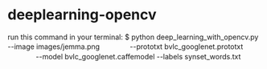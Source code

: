 # deeplearning-opencv

run this command in your terminal:
$ python deep_learning_with_opencv.py --image images/jemma.png
　　　　--prototxt bvlc_googlenet.prototxt \
　　　　--model bvlc_googlenet.caffemodel --labels synset_words.txt
